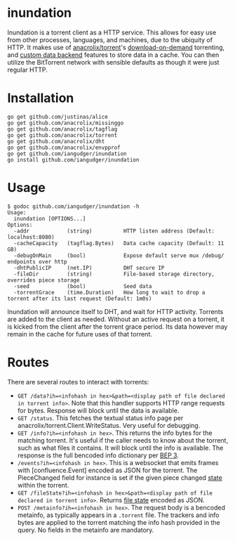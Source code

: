 inundation
==========

Inundation is a torrent client as a HTTP service. This allows for easy use from other processes, languages, and machines, due to the ubiquity of HTTP. It makes use of [anacrolix/torrent](https://github.com/anacrolix/torrent)'s [download-on-demand](https://godoc.org/github.com/anacrolix/torrent#Torrent.NewReader) torrenting, and [custom data backend](https://godoc.org/github.com/anacrolix/torrent/storage#ClientImpl) features to store data in a cache. You can then utilize the BitTorrent network with sensible defaults as though it were just regular HTTP.

Installation
============

```
go get github.com/justinas/alice
go get github.com/anacrolix/missinggo
go get github.com/anacrolix/tagflag
go get github.com/anacrolix/torrent
go get github.com/anacrolix/dht
go get github.com/anacrolix/envpprof
go get github.com/iangudger/inundation
go install github.com/iangudger/inundation
```

Usage
=====

```
$ godoc github.com/iangudger/inundation -h
Usage:
  inundation [OPTIONS...]
Options:
  -addr            (string)          HTTP listen address (Default: localhost:8080)
  -cacheCapacity   (tagflag.Bytes)   Data cache capacity (Default: 11 GB)
  -debugOnMain     (bool)            Expose default serve mux /debug/ endpoints over http
  -dhtPublicIP     (net.IP)          DHT secure IP
  -fileDir         (string)          File-based storage directory, overrides piece storage
  -seed            (bool)            Seed data
  -torrentGrace    (time.Duration)   How long to wait to drop a torrent after its last request (Default: 1m0s)
```

Inundation will announce itself to DHT, and wait for HTTP activity. Torrents are added to the client as needed. Without an active request on a torrent, it is kicked from the client after the torrent grace period. Its data however may remain in the cache for future uses of that torrent.

Routes
======

There are several routes to interact with torrents:

-	`GET /data?ih=<infohash in hex>&path=<display path of file declared in torrent info>`. Note that this handler supports HTTP range requests for bytes. Response will block until the data is available.
-	`GET /status`. This fetches the textual status info page per anacrolix/torrent.Client.WriteStatus. Very useful for debugging.
-	`GET /info?ih=<infohash in hex>`. This returns the info bytes for the matching torrent. It's useful if the caller needs to know about the torrent, such as what files it contains. It will block until the info is available. The response is the full bencoded info dictionary per [BEP 3](http://www.bittorrent.org/beps/bep_0003.html).
-	`/events?ih=<infohash in hex>`. This is a websocket that emits frames with [confluence.Event] encoded as JSON for the torrent. The PieceChanged field for instance is set if the given piece changed [state](https://godoc.org/github.com/anacrolix/torrent#PieceState) within the torrent.
-	`GET /fileState?ih=<infohash in hex>&path=<display path of file declared in torrent info>`. Returns [file state](https://godoc.org/github.com/anacrolix/torrent#File.State) encoded as JSON.
-	`POST /metainfo?ih=<infohash in hex>`. The request body is a bencoded metainfo, as typically appears in a `.torrent` file. The trackers and info bytes are applied to the torrent matching the info hash provided in the query. No fields in the metainfo are mandatory.
